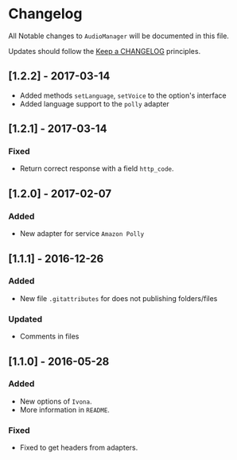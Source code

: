 # Changelog

All Notable changes to `AudioManager` will be documented in this file.

Updates should follow the [Keep a CHANGELOG](http://keepachangelog.com/) principles.

## [1.2.2] - 2017-03-14
- Added methods `setLanguage`, `setVoice` to the option's interface
- Added language support to the `polly` adapter

## [1.2.1] - 2017-03-14

### Fixed
- Return correct response with a field `http_code`. 

## [1.2.0] - 2017-02-07

### Added
- New adapter for service `Amazon Polly`

## [1.1.1] - 2016-12-26

### Added
- New file `.gitattributes` for does not publishing folders/files

### Updated
- Comments in files

## [1.1.0] - 2016-05-28

### Added
- New options of `Ivona`.
- More information in `README`.

### Fixed
- Fixed to get headers from adapters.